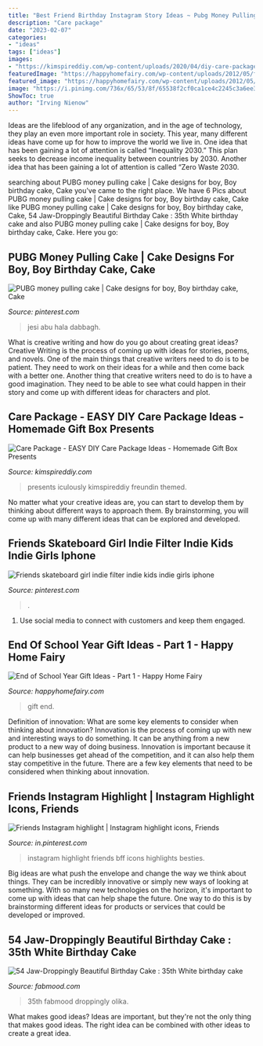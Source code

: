 ```yaml
---
title: "Best Friend Birthday Instagram Story Ideas ~ Pubg Money Pulling Cake"
description: "Care package"
date: "2023-02-07"
categories:
- "ideas"
tags: ["ideas"]
images:
- "https://kimspireddiy.com/wp-content/uploads/2020/04/diy-care-package-red-88.jpg"
featuredImage: "https://happyhomefairy.com/wp-content/uploads/2012/05/fave-things1.jpg"
featured_image: "https://happyhomefairy.com/wp-content/uploads/2012/05/fave-things1.jpg"
image: "https://i.pinimg.com/736x/65/53/8f/65538f2cf0ca1ce4c2245c3a6ee33cfd.jpg"
ShowToc: true
author: "Irving Nienow"
---
```



Ideas are the lifeblood of any organization, and in the age of technology, they play an even more important role in society. This year, many different ideas have come up for how to improve the world we live in. One idea that has been gaining a lot of attention is called “Inequality 2030.” This plan seeks to decrease income inequality between countries by 2030. Another idea that has been gaining a lot of attention is called “Zero Waste 2030.

	

		
searching about PUBG money pulling cake | Cake designs for boy, Boy birthday cake, Cake you've came to the right place. We have 6 Pics about PUBG money pulling cake | Cake designs for boy, Boy birthday cake, Cake like PUBG money pulling cake | Cake designs for boy, Boy birthday cake, Cake, 54 Jaw-Droppingly Beautiful Birthday Cake : 35th White birthday cake and also PUBG money pulling cake | Cake designs for boy, Boy birthday cake, Cake. Here you go:
		
    
## PUBG Money Pulling Cake | Cake Designs For Boy, Boy Birthday Cake, Cake

<img loading=lazy src="https://i.pinimg.com/736x/e4/29/26/e4292672417e5042f1a319228b089ca6.jpg" onerror="this.onerror=null;this.src='https://tse2.mm.bing.net/th?id=OIP.DyJ3mkgAxgrGWwHsF04okQHaJ-&amp;pid=15.1';" alt="PUBG money pulling cake | Cake designs for boy, Boy birthday cake, Cake">

_Source: pinterest.com_

>jesi abu hala dabbagh. 

	

What is creative writing and how do you go about creating great ideas?
Creative Writing is the process of coming up with ideas for stories, poems, and novels. One of the main things that creative writers need to do is to be patient. They need to work on their ideas for a while and then come back with a better one. Another thing that creative writers need to do is to have a good imagination. They need to be able to see what could happen in their story and come up with different ideas for characters and plot.

    
## Care Package - EASY DIY Care Package Ideas - Homemade Gift Box Presents

<img loading=lazy src="https://kimspireddiy.com/wp-content/uploads/2020/04/diy-care-package-red-88.jpg" onerror="this.onerror=null;this.src='https://tse1.mm.bing.net/th?id=OIP.safvaBhb-5QY3ZfOxyx41gHaNM&amp;pid=15.1';" alt="Care Package - EASY DIY Care Package Ideas - Homemade Gift Box Presents">

_Source: kimspireddiy.com_

>presents iculously kimspireddiy freundin themed. 

	

No matter what your creative ideas are, you can start to develop them by thinking about different ways to approach them. By brainstorming, you will come up with many different ideas that can be explored and developed.

    
## Friends Skateboard Girl Indie Filter Indie Kids Indie Girls Iphone

<img loading=lazy src="https://i.pinimg.com/736x/b5/e4/6f/b5e46f761afbe4e6fa407519124dd49e.jpg" onerror="this.onerror=null;this.src='https://tse1.mm.bing.net/th?id=OIP.d-QYC0BAIXALd3zUicOz5QHaNK&amp;pid=15.1';" alt="Friends skateboard girl indie filter indie kids indie girls iphone">

_Source: pinterest.com_

>. 

	

1. Use social media to connect with customers and keep them engaged.

    
## End Of School Year Gift Ideas - Part 1 - Happy Home Fairy

<img loading=lazy src="https://happyhomefairy.com/wp-content/uploads/2012/05/fave-things1.jpg" onerror="this.onerror=null;this.src='https://tse1.mm.bing.net/th?id=OIP.22hQ1zehTNHWYYsrzBU34AHaLL&amp;pid=15.1';" alt="End of School Year Gift Ideas - Part 1 - Happy Home Fairy">

_Source: happyhomefairy.com_

>gift end. 

	

Definition of innovation: What are some key elements to consider when thinking about innovation?
Innovation is the process of coming up with new and interesting ways to do something. It can be anything from a new product to a new way of doing business. Innovation is important because it can help businesses get ahead of the competition, and it can also help them stay competitive in the future.
There are a few key elements that need to be considered when thinking about innovation.

    
## Friends Instagram Highlight | Instagram Highlight Icons, Friends

<img loading=lazy src="https://i.pinimg.com/736x/65/53/8f/65538f2cf0ca1ce4c2245c3a6ee33cfd.jpg" onerror="this.onerror=null;this.src='https://tse3.mm.bing.net/th?id=OIP.WsPNmHVa-fcXcASRWOF1jQHaNK&amp;pid=15.1';" alt="Friends Instagram highlight | Instagram highlight icons, Friends">

_Source: in.pinterest.com_

>instagram highlight friends bff icons highlights besties. 

	

Big ideas are what push the envelope and change the way we think about things. They can be incredibly innovative or simply new ways of looking at something. With so many new technologies on the horizon, it's important to come up with ideas that can help shape the future. One way to do this is by brainstorming different ideas for products or services that could be developed or improved.

    
## 54 Jaw-Droppingly Beautiful Birthday Cake : 35th White Birthday Cake

<img loading=lazy src="https://www.fabmood.com/inspiration/wp-content/uploads/2020/11/cake-idea-1-297x580.jpg" onerror="this.onerror=null;this.src='https://tse1.mm.bing.net/th?id=OIP.6Pa1qYZZLS5YSwwAu4sfuAAAAA&amp;pid=15.1';" alt="54 Jaw-Droppingly Beautiful Birthday Cake : 35th White birthday cake">

_Source: fabmood.com_

>35th fabmood droppingly olika. 

	

What makes good ideas?
Ideas are important, but they're not the only thing that makes good ideas. The right idea can be combined with other ideas to create a great idea.

